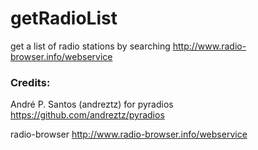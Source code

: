 # getRadioList
get a list of radio stations by searching http://www.radio-browser.info/webservice

### Credits: 
André P. Santos (andreztz) for pyradios
https://github.com/andreztz/pyradios

radio-browser
http://www.radio-browser.info/webservice

